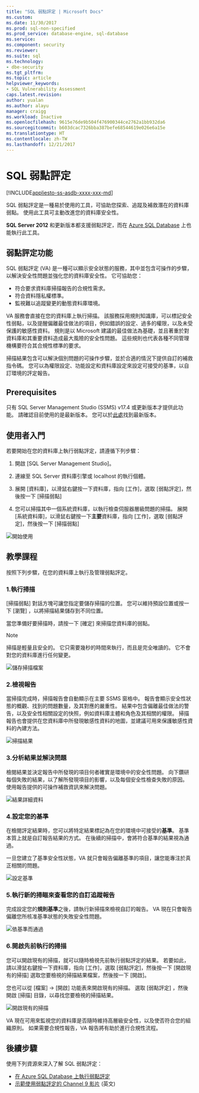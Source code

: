 ```yaml
---
title: "SQL 弱點評定 | Microsoft Docs"
ms.custom: 
ms.date: 11/30/2017
ms.prod: sql-non-specified
ms.prod_service: database-engine, sql-database
ms.service: 
ms.component: security
ms.reviewer: 
ms.suite: sql
ms.technology:
- dbe-security
ms.tgt_pltfrm: 
ms.topic: article
helpviewer_keywords:
- SQL Vulnerability Assessment
caps.latest.revision: 
author: yualan
ms.author: alayu
manager: craigg
ms.workload: Inactive
ms.openlocfilehash: 9615e76de9b504f476900344ce2762a1bb932da6
ms.sourcegitcommit: b603dcac7326bba387befe68544619e026e6a15e
ms.translationtype: HT
ms.contentlocale: zh-TW
ms.lasthandoff: 12/21/2017
---
```

# <a name="sql-vulnerability-assessment"></a>SQL 弱點評定

[!INCLUDE[appliesto-ss-asdb-xxxx-xxx-md](../../includes/appliesto-ss-asdb-xxxx-xxx-md.md)]

SQL 弱點評定是一種易於使用的工具，可協助您探索、追蹤及補救潛在的資料庫弱點。 使用此工具可主動改進您的資料庫安全性。

**SQL Server 2012** 和更新版本都支援弱點評定，而在 [Azure SQL Database](https://docs.microsoft.com/en-us/azure/sql-database/sql-vulnerability-assessment) 上也能執行此工具。

## <a name="vulnerability-assessment-features"></a>弱點評定功能
SQL 弱點評定 (VA) 是一種可以顯示安全狀態的服務，其中並包含可操作的步驟，以解決安全性問題並強化您的資料庫安全性。 它可協助您：
- 符合要求資料庫掃描報告的合規性需求。 
- 符合資料隱私權標準。
- 監視難以追蹤變更的動態資料庫環境。

VA 服務會直接在您的資料庫上執行掃描。 該服務採用規則知識庫，可以標記安全性弱點，以及提醒偏離最佳做法的項目，例如錯誤的設定、過多的權限，以及未受保護的敏感性資料。 規則是以 Microsoft 建議的最佳做法為基礎，並且著重於對資料庫和其重要資料造成最大風險的安全性問題。 這些規則也代表各種不同管理機構要符合其合規性標準的要求。

掃描結果包含可以解決個別問題的可操作步驟，並於合適的情況下提供自訂的補救指令碼。 您可以為權限設定、功能設定和資料庫設定來設定可接受的基準，以自訂環境的評定報告。 

## <a name="prerequisites"></a>Prerequisites
只有 SQL Server Management Studio (SSMS) v17.4 或更新版本才提供此功能。 請確認目前使用的是最新版本。 您可以於[此處](https://docs.microsoft.com/en-us/sql/ssms/download-sql-server-management-studio-ssms)找到最新版本。

## <a name="getting-started"></a>使用者入門
若要開始在您的資料庫上執行弱點評定，請遵循下列步驟：
   1.   開啟 [SQL Server Management Studio]。

   2.   連線至 SQL Server 資料庫引擎或 localhost 的執行個體。

   3.   展開 [資料庫]，以滑鼠右鍵按一下資料庫，指向 [工作]，選取 [弱點評定]，然後按一下 [掃描弱點]

   4.   您可以掃描其中一個系統資料庫，以執行檢查伺服器層級問題的掃描。 展開 [系統資料庫]，以滑鼠右鍵按一下**主要**資料庫，指向 [工作]，選取 [弱點評定]，然後按一下 [掃描弱點]

   ![開始使用](media/sql-vulnerability-assessment/1-SSMSGetStarted.png)

## <a name="tutorial"></a>教學課程
按照下列步驟，在您的資料庫上執行及管理弱點評定。

### <a name="1-run-a-scan"></a>1.執行掃描

[掃描弱點] 對話方塊可讓您指定要儲存掃描的位置。 您可以維持預設位置或按一下 [瀏覽] ，以將掃描結果儲存到不同位置。

當您準備好要掃描時，請按一下 [確定] 來掃描您資料庫的弱點。

  > [!NOTE]   
  > 掃描是輕量且安全的。 它只需要幾秒的時間來執行，而且是完全唯讀的。 它不會對您的資料庫進行任何變更。

![儲存掃描檔案](media/sql-vulnerability-assessment/2-ssmssavescanfile.png)

### <a name="2-view-the-report"></a>2.檢視報告

當掃描完成時，掃描報告會自動顯示在主要 SSMS 窗格中。 報告會顯示安全性狀態的概觀、找到的問題數量，及其對應的嚴重性。 結果中包含偏離最佳做法的警告，以及安全性相關設定的快照，例如資料庫主體和角色及其相關的權限。 掃描報告也會提供在您資料庫中所發現敏感性資料的地圖，並建議可用來保護敏感性資料的內建方法。

![掃描結果](media/sql-vulnerability-assessment/3-ssmsscanresults.png)

### <a name="3-analyze-the-results-and-resolve-issues"></a>3.分析結果並解決問題

檢閱結果並決定報告中所發現的項目何者確實是環境中的安全性問題。 向下鑽研每個失敗的結果，以了解所發現項目的影響，以及每個安全性檢查失敗的原因。 使用報告提供的可操作補救資訊來解決問題。

![結果詳細資料](media/sql-vulnerability-assessment/4-ssmsresultdetails.png)

### <a name="4-set-your-baseline"></a>4.設定您的基準

在檢閱評定結果時，您可以將特定結果標記為在您的環境中可接受的**基準**。 基準本質上就是自訂報告結果的方式。 在後續的掃描中，會將符合基準的結果視為通過。 

一旦您建立了基準安全性狀態，VA 就只會報告偏離基準的項目，讓您能專注於真正相關的問題。

![設定基準](media/sql-vulnerability-assessment/5-ssmssetbaseline.png)

### <a name="5-run-a-new-scan-to-see-your-customized-tracking-report"></a>5.執行新的掃瞄來查看您的自訂追蹤報告

完成設定您的**規則基準**之後，請執行新掃描來檢視自訂的報告。 VA 現在只會報告偏離您所核准基準狀態的失敗安全性問題。

![依基準而通過](media/sql-vulnerability-assessment/6-ssmspassperbaseline.png)

### <a name="6-open-a-previously-run-scan"></a>6.開啟先前執行的掃描

您可以開啟現有的掃描，就可以隨時檢視先前執行弱點評定的結果。 若要如此，請以滑鼠右鍵按一下資料庫，指向 [工作]，選取 [弱點評定]，然後按一下 [開啟現有的掃描]  選取您要檢視的掃描結果檔案，然後按一下 [開啟]。 

您也可以從 [檔案] -> [開啟] 功能表來開啟現有的掃描。 選取 [弱點評定] ，然後開啟 [掃描] 目錄，以尋找您要檢視的掃描結果。

![開啟現有的掃描](media/sql-vulnerability-assessment/7-ssmsopenexistingscan.png)

VA 現在可用來監視您的資料庫是否隨時維持高層級安全性，以及使否符合您的組織原則。 如果需要合規性報告，VA 報告將有助於進行合規性流程。
  
## <a name="next-steps"></a>後續步驟
使用下列資源來深入了解 SQL 弱點評定：
- [在 Azure SQL Database 上執行弱點評定](https://docs.microsoft.com/en-us/azure/sql-database/sql-vulnerability-assessment) 
- [示範使用弱點評定的 Channel 9 影片](https://channel9.msdn.com/Shows/Data-Exposed/Track-and-remediate-potential-database-vulnerabilities-with-SQL-Vulnerability-Assessment) \(英文\)
  
